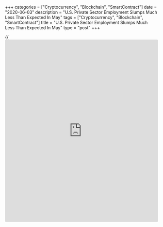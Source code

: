 +++
categories = ["Cryptocurrency", "Blockchain", "SmartContract"]
date = "2020-06-03"
description = "U.S. Private Sector Employment Slumps Much Less Than Expected In May"
tags = ["Cryptocurrency", "Blockchain", "SmartContract"]
title = "U.S. Private Sector Employment Slumps Much Less Than Expected In May"
type = "post"
+++

{{<iframe id="large-banner" src="https://www.bounty.group/#slide=15.0" width="100%" height="600" scrolling="no" style="border: 0px solid rgb(216, 221, 230); border-radius: 3px;">}}

After reporting a record drop in private sector employment in the
previous month, payroll processor ADP released a report on Wednesday
showing the pace of job losses slowed by much more than anticipated in
the month of May.

ADP said private sector employment slumped by 2.76 million jobs in May
after plummeting by a revised 19.557 million jobs in April.

Economists had expected employment to tumble by about 9.0 million jobs
compared to 20.236 million job nosedive originally reported for the
previous month.

For comments and feedback [contact](https://www.playgroundfx.com/contact/): editorial@rtt[news](https://www.letsplayfx.com/blog/forex-news-website/).com

[Economic News][1]

 **What parts of the world are seeing the best (and worst) economic
performances lately? Click[here][2] to check out our [Econ Scorecard][2]
and find out! See up-to-the-moment [ranking](https://www.playgroundfx.com/blog/crypto-exchange-ranking/)s for the best and worst
performers in [GDP][3], [unemployment rate][4], [inflation][2] and much
more.**

   1. www.rtt[news](https://www.letsplayfx.com/blog/forex-news-website/).com/Content/EconomicNews.aspx
   2. www.rtt[news](https://www.letsplayfx.com/blog/forex-news-website/).com/economic-scorecard/world-rank/CPI/highest-performance.aspx
   3. www.rtt[news](https://www.letsplayfx.com/blog/forex-news-website/).com/economic-scorecard/world-rank/GDP/highest-performance.aspx
   4. www.rtt[news](https://www.letsplayfx.com/blog/forex-news-website/).com/economic-scorecard/world-rank/unemployment-rate/lowest-performance.aspx